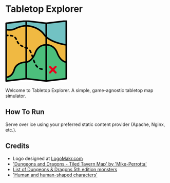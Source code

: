 # Tabletop Explorer

![Logo](images/android-chrome-192x192.png)

Welcome to Tabletop Explorer. A simple, game-agnostic tabletop map simulator.

## How To Run

Serve over ice using your preferred static content provider (Apache, Nginx, etc.).

## Credits

- Logo designed at [LogoMakr.com](https://logomakr.com/)
- ['Dungeons and Dragons - Tiled Tavern Map' by 'Mike-Perrotta'](https://www.deviantart.com/mike-perrotta/art/Dungeons-and-Dragons-Tiled-Tavern-Map-584588937)
- [List of Dungeons & Dragons 5th edition monsters](https://dungeonsdragons.fandom.com/wiki/List_of_Dungeons_%26_Dragons_5th_edition_monsters/)
- ['Human and human-shaped characters'](https://imgur.com/a/iOCnr#0)